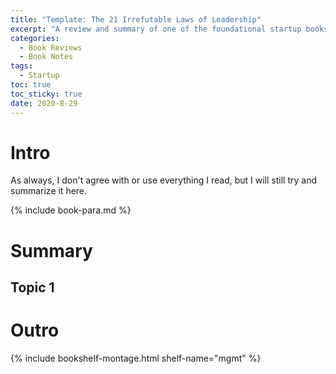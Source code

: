 ```yaml
---
title: "Template: The 21 Irrefutable Laws of Leadership" 
excerpt: "A review and summary of one of the foundational startup books."
categories:
  - Book Reviews
  - Book Notes
tags:
  - Startup
toc: true
toc_sticky: true
date: 2020-8-29
---
```

# Intro
As always, I don't agree with or use everything I read, but I will still try and summarize it here.

{% include book-para.md %}

# Summary

## Topic 1


# Outro


{% include bookshelf-montage.html shelf-name="mgmt" %}